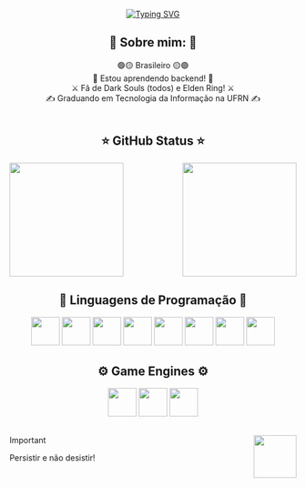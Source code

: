 <!-- Gif do type do meu nome -->
<p align="center">
  <a href="https://git.io/typing-svg">
    <img src="https://readme-typing-svg.demolab.com?font=Fira+Code&weight=600&size=28&duration=3000&pause=2000&color=AFE111FF&center=true&random=false&width=600&height=100&lines=Prazer%2C+meu+nome+%C3%A9+Pedro+Paulo!;Bem+vindo+ao+meu+perfil!!" alt="Typing SVG" />
  </a>
</p>

<!-- header 1 -->
<h2 align="center">👾 Sobre mim: 👾</h2>

<div align="center">
  🟢🟡 Brasileiro 🟡🟢
  <br>
  🌱 Estou aprendendo backend! 🌱
  <br>
  ⚔️ Fã de Dark Souls (todos) e Elden Ring! ⚔️
  <br>
  ✍️ Graduando em Tecnologia da Informação na UFRN ✍️
</div>
<br>

<!-- header 2 -->
<h2 align="center">⭐ GitHub Status ⭐</h2>

<!-- GitHub Status e Most Languages com suas devidas alterações -->
<a href="https://github.com/anuraghazra/github-readme-stats">
  <img height=200 align="center" src="https://github-readme-stats.vercel.app/api?username=Pedr0P4&show_icons=true&theme=merko&bg_color=00000000&hide_border=true&locale=pt-br&rank_icon=default&custom_title=Status+do+meu+GitHub&card_width=475" />
</a>
<a href="https://github.com/anuraghazra/convoychat">
  <img height=200 align="right" src="https://github-readme-stats.vercel.app/api/top-langs/?username=Pedr0P4&layout=donut&theme=merko&hide_border=true&bg_color=00000000&locale=pt-br" />
</a>
<br>

<!-- header 3 -->
<h2 align="center">📖 Linguagens de Programação 📖</h2>

<!-- Imagens das linguagens de programação que estou estudando/usando -->
<div align="center">
  <img height=50 src="https://cdn.jsdelivr.net/gh/devicons/devicon@latest/icons/c/c-original.svg" />
  <img height=50 src="https://cdn.jsdelivr.net/gh/devicons/devicon@latest/icons/cplusplus/cplusplus-original.svg" />
  <img height=50 src="https://cdn.jsdelivr.net/gh/devicons/devicon@latest/icons/csharp/csharp-original.svg" />
  <img height=50 src="https://cdn.jsdelivr.net/gh/devicons/devicon@latest/icons/javascript/javascript-plain.svg" />
  <img height=50 src="https://cdn.jsdelivr.net/gh/devicons/devicon@latest/icons/html5/html5-original.svg" />
  <img height=50 src="https://cdn.jsdelivr.net/gh/devicons/devicon@latest/icons/css3/css3-original.svg" />
  <img height=50 src="https://cdn.jsdelivr.net/gh/devicons/devicon@latest/icons/java/java-original.svg" />
  <img height=50 src="https://cdn.jsdelivr.net/gh/devicons/devicon@latest/icons/php/php-original.svg" />
</div>

<!-- header 4 -->
<h2 align="center">⚙️ Game Engines ⚙️</h2>

<!-- Imagens das engines que estou estudando/usando -->
<div align="center">
  <img height=50 src="https://cdn.jsdelivr.net/gh/devicons/devicon@latest/icons/godot/godot-original.svg" />
  <img height=50 src="https://cdn.jsdelivr.net/gh/devicons/devicon@latest/icons/unity/unity-original.svg" />
  <img height=50 src="https://static-00.iconduck.com/assets.00/file-type-gamemaker2-icon-2048x2048-hc6crudk.png" />
</div>

##

<!-- Gif bonfire -->
<img align="right" height=75 width=75 src="https://media.tenor.com/eT65efTNamoAAAAj/bonfire-darksouls.gif">

<!-- Important box -->
> [!IMPORTANT]
> Persistir e não desistir!
